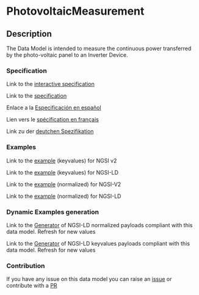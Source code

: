 # PhotovoltaicMeasurement

## Description 

The Data Model is intended to measure the continuous power transferred by the photo-voltaic panel to an Inverter Device.
### Specification

Link to the [interactive specification](https://swagger.lab.fiware.org/?url=https://github.com/smart-data-models/dataModel.GreenEnergy/blob/master/PhotovoltaicMeasurement/swagger.yaml)

Link to the [specification](https://github.com/smart-data-models/dataModel.GreenEnergy/blob/master/PhotovoltaicMeasurement/doc/spec.md)

Enlace a la [Especificación en español](https://github.com/smart-data-models/dataModel.GreenEnergy/blob/master/PhotovoltaicMeasurement/doc/spec_ES.md)

Lien vers le [spécification en français](https://github.com/smart-data-models/dataModel.GreenEnergy/blob/master/PhotovoltaicMeasurement/doc/spec_FR.md)

Link zu der [deutchen Spezifikation](https://github.com/smart-data-models/dataModel.GreenEnergy/blob/master/PhotovoltaicMeasurement/doc/spec_DE.md)
### Examples

Link to the [example](https://github.com/smart-data-models/dataModel.GreenEnergy/blob/master/PhotovoltaicMeasurement/examples/example.json) (keyvalues) for NGSI v2

Link to the [example](https://github.com/smart-data-models/dataModel.GreenEnergy/blob/master/PhotovoltaicMeasurement/examples/example.jsonld) (keyvalues) for NGSI-LD

Link to the [example](https://github.com/smart-data-models/dataModel.GreenEnergy/blob/master/PhotovoltaicMeasurement/examples/example-normalized.json) (normalized) for NGSI-V2

Link to the [example](https://github.com/smart-data-models/dataModel.GreenEnergy/blob/master/PhotovoltaicMeasurement/examples/example-normalized.jsonld) (normalized) for NGSI-LD
### Dynamic Examples generation

Link to the [Generator](https://smartdatamodels.org/extra/ngsi-ld_generator_v0.92.php?schemaUrl=https://raw.githubusercontent.com/smart-data-models/dataModel.GreenEnergy/master/PhotovoltaicMeasurement/schema.json&email=info@smartdatamodels.org) of NGSI-LD normalized payloads compliant with this data model. Refresh for new values

Link to the [Generator](https://smartdatamodels.org/extra/ngsi-ld_generator_keyvalues_v0.92.php?schemaUrl=https://raw.githubusercontent.com/smart-data-models/dataModel.GreenEnergy/master/PhotovoltaicMeasurement/schema.json&email=info@smartdatamodels.org) of NGSI-LD keyvalues payloads compliant with this data model. Refresh for new values
### Contribution

 If you have any issue on this data model you can raise an [issue](https://github.com/smart-data-models/dataModel.GreenEnergy/issues)  or contribute with a [PR](https://github.com/smart-data-models/dataModel.GreenEnergy/pulls)